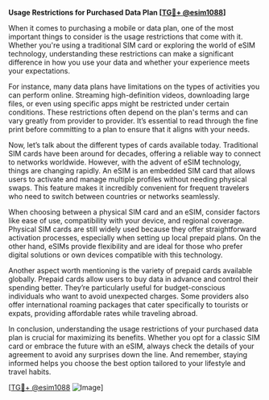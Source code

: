 **Usage Restrictions for Purchased Data Plan [[TG💪+ @esim1088](https://t.me/s/esim1088)]**

When it comes to purchasing a mobile or data plan, one of the most important things to consider is the usage restrictions that come with it. Whether you're using a traditional SIM card or exploring the world of eSIM technology, understanding these restrictions can make a significant difference in how you use your data and whether your experience meets your expectations.

For instance, many data plans have limitations on the types of activities you can perform online. Streaming high-definition videos, downloading large files, or even using specific apps might be restricted under certain conditions. These restrictions often depend on the plan's terms and can vary greatly from provider to provider. It’s essential to read through the fine print before committing to a plan to ensure that it aligns with your needs.

Now, let’s talk about the different types of cards available today. Traditional SIM cards have been around for decades, offering a reliable way to connect to networks worldwide. However, with the advent of eSIM technology, things are changing rapidly. An eSIM is an embedded SIM card that allows users to activate and manage multiple profiles without needing physical swaps. This feature makes it incredibly convenient for frequent travelers who need to switch between countries or networks seamlessly.

When choosing between a physical SIM card and an eSIM, consider factors like ease of use, compatibility with your device, and regional coverage. Physical SIM cards are still widely used because they offer straightforward activation processes, especially when setting up local prepaid plans. On the other hand, eSIMs provide flexibility and are ideal for those who prefer digital solutions or own devices compatible with this technology.

Another aspect worth mentioning is the variety of prepaid cards available globally. Prepaid cards allow users to buy data in advance and control their spending better. They’re particularly useful for budget-conscious individuals who want to avoid unexpected charges. Some providers also offer international roaming packages that cater specifically to tourists or expats, providing affordable rates while traveling abroad.

In conclusion, understanding the usage restrictions of your purchased data plan is crucial for maximizing its benefits. Whether you opt for a classic SIM card or embrace the future with an eSIM, always check the details of your agreement to avoid any surprises down the line. And remember, staying informed helps you choose the best option tailored to your lifestyle and travel habits. 

[[TG💪+ @esim1088](https://t.me/s/esim1088) ![Image](https://i.postimg.cc/Y0z9fWf4/image.png)]